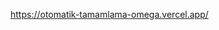 https://otomatik-tamamlama-omega.vercel.app/

 
 <!-- Input'un focus içinde mi yoksa dışında mı olduğunu nasıl kontrol edeceğinizi merak ediyorsanız, ilgili terimleri Google'da aratın; bu yaygın bir sorudur ve çok sayıda sonuç alacaksınız. Ancak okuduğunuz sonuçların React'in eski sürümlerine yönelik olup olmadığına dikkat edin ve mevcut sürüme yönelik olanlara odaklanın. Bunu yapmanın artık eskisinden daha kolay bir yolu var. 
 Bir şeyin farklı koşullara bağlı olarak farklı şekillerde işlenmesini istiyorsanız, bunu gerçekleştirmek için React'te genellikle ne yapmanız gerekir? 

Bunu düşünün ve hala takıldıysanız, başka bir ipucu için 51. satıra ilerleyin. 














































Bir state oluşturmanız ve ardından bazı koşullu mantıklar yapmak için bu state'in değerini kullanmanız gerekir. State, input'un focus içinde ya da dışında olmasına bağlı olarak değişmelidir. Bu konuda daha fazla bilgi için ipucu 1'e bakın. 

Kullanıcı "Otomatik Tamamla" butonuna tıkladığında gerçekleşen olaylar zincirini takip edin. Zincirin sonunda ne olur? Input elemanını temizleme görevini yerine getirmek için bunu nasıl kullanabilirsiniz? 

Bunu yaptıktan sonra hala takıldıysanız, başka bir ipucu için 102. satıra ilerleyin. 














































React'te bir input elemanının değerini kontrol etmek istiyorsanız, genellikle ne yapmanız gerekir? 

Hala takıldınız mı? 152. satıra kadar aşağı kaydırın.















































Önceki ipucunu tekrar okuyun: React'te bir input elemanının değerini *kontrol* etmek istiyorsanız, genellikle ne yapmanız gerekir? 

"Kontrol" vurgusuna dikkat edin... Cevabı tamamen vermeden bu konuda daha fazla şey söyleyemem



Kullanıcı "Otomatik Tamamla" butonuna tıkladığında yapılacaklar listesi öğelerinin metninin ("to-do-list-item-text" className'ine sahip paragraflar) üzeri çiziliyor, yani kodun bu kısmında bir şeyler doğru çalışıyor olmalı  ve her ne ise, onay kutuları bunu kaçırıyor olmalı. 

Ne eksik? Metinde olup da onay kutularında olmayan şey nedir? Metin için zaten yapılmakta olan benzer bir şeyi onay kutuları için nasıl yapabilirsiniz?

 -->
